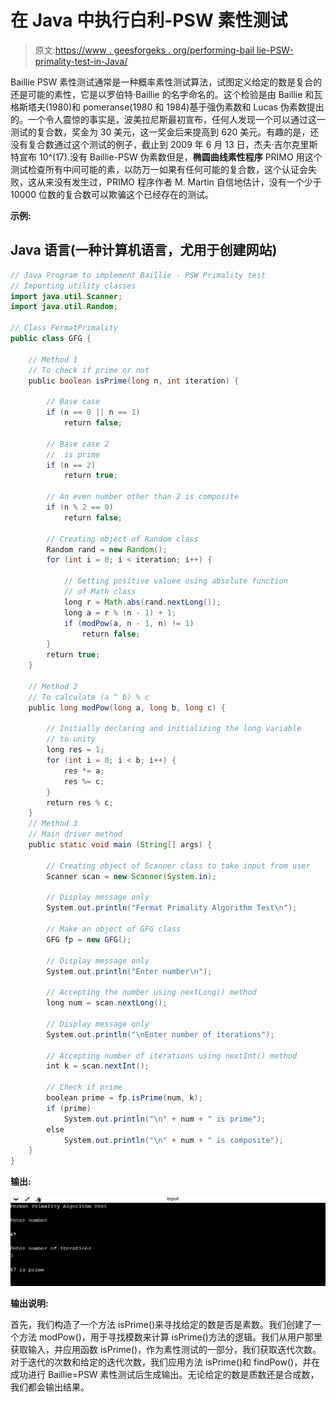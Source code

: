 # 在 Java 中执行白利-PSW 素性测试

> 原文:[https://www . geesforgeks . org/performing-bail lie-PSW-primality-test-in-Java/](https://www.geeksforgeeks.org/performing-baillie-psw-primality-test-in-java/)

Baillie PSW 素性测试通常是一种概率素性测试算法，试图定义给定的数是复合的还是可能的素性，它是以罗伯特·Baillie 的名字命名的。这个检验是由 Baillie 和瓦格斯塔夫(1980)和 pomeranse(1980 和 1984)基于强伪素数和 Lucas 伪素数提出的。一个令人震惊的事实是，波美拉尼斯最初宣布，任何人发现一个可以通过这一测试的复合数，奖金为 30 美元，这一奖金后来提高到 620 美元。有趣的是，还没有复合数通过这个测试的例子，截止到 2009 年 6 月 13 日，杰夫·吉尔克里斯特宣布 10^(17).没有 Baillie-PSW 伪素数但是，**椭圆曲线素性程序** PRIMO 用这个测试检查所有中间可能的素，以防万一如果有任何可能的复合数，这个认证会失败，这从来没有发生过，PRIMO 程序作者 M. Martin 自信地估计，没有一个少于 10000 位数的复合数可以欺骗这个已经存在的测试。

**示例:**

## Java 语言(一种计算机语言，尤用于创建网站)

```java
// Java Program to implement Baillie - PSW Primality test
// Importing utility classes
import java.util.Scanner;
import java.util.Random;

// Class FermatPrimality
public class GFG {

    // Method 1
    // To check if prime or not
    public boolean isPrime(long n, int iteration) {

        // Base case
        if (n == 0 || n == 1)
            return false;

        // Base case 2
        //  is prime
        if (n == 2)
            return true;

        // An even number other than 2 is composite
        if (n % 2 == 0)
            return false;

        // Creating object of Random class
        Random rand = new Random();
        for (int i = 0; i < iteration; i++) {

            // Getting positive valuee using absolute function
            // of Math class
            long r = Math.abs(rand.nextLong());
            long a = r % (n - 1) + 1;
            if (modPow(a, n - 1, n) != 1)
                return false;
        }
        return true;
    }

    // Method 2
    // To calculate (a ^ b) % c
    public long modPow(long a, long b, long c) {

        // Initially declaring and initializing the long variable
        // to unity
        long res = 1;
        for (int i = 0; i < b; i++) {
            res *= a;
            res %= c;
        }
        return res % c;
    }
    // Method 3
    // Main driver method
    public static void main (String[] args) {

        // Creating object of Scanner class to take input from user
        Scanner scan = new Scanner(System.in);

        // Display message only
        System.out.println("Fermat Primality Algorithm Test\n");

        // Make an object of GFG class
        GFG fp = new GFG();

        // Display message only
        System.out.println("Enter number\n");

        // Accepting the number using nextLong() method
        long num = scan.nextLong();

        // Display message only
        System.out.println("\nEnter number of iterations");

        // Accepting number of iterations using nextInt() method
        int k = scan.nextInt();

        // Check if prime
        boolean prime = fp.isPrime(num, k);
        if (prime)
            System.out.println("\n" + num + " is prime");
        else
            System.out.println("\n" + num + " is composite");
    }
}
```

**输出:**

![](img/8e64a016a0a9813b40e12108b270f556.png)

**输出说明:**

首先，我们构造了一个方法 isPrime()来寻找给定的数是否是素数。我们创建了一个方法 modPow()，用于寻找模数来计算 isPrime()方法的逻辑。我们从用户那里获取输入，并应用函数 isPrime()，作为素性测试的一部分，我们获取迭代次数。对于迭代的次数和给定的迭代次数，我们应用方法 isPrime()和 findPow()，并在成功进行 Baillie=PSW 素性测试后生成输出。无论给定的数是质数还是合成数，我们都会输出结果。